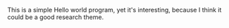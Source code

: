 This is a simple Hello world program, yet it's interesting, because I think it could be a good research theme.
